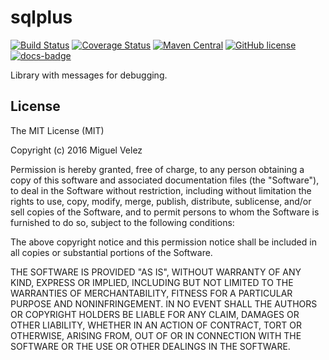 # sqlplus

[![Build Status](https://travis-ci.org/mijecu25/messages.svg?branch=master)](https://travis-ci.org/mijecu25/messages)
[![Coverage Status](https://coveralls.io/repos/github/mijecu25/messages/badge.svg?branch=master)](https://coveralls.io/github/mijecu25/messages?branch=master)
[![Maven Central](https://maven-badges.herokuapp.com/maven-central/com.mijecu25/messages/badge.svg)](http://search.maven.org/#search%7Cga%7C1%7Cmijecu25)
[![GitHub license](https://img.shields.io/badge/license-MIT-blue.svg)](https://raw.githubusercontent.com/mijecu25/messages/master/LICENSE)
[![docs-badge](https://img.shields.io/badge/API-docs-blue.svg)](http://www.mijecu25.com/software/messages/)

Library with messages for debugging.

## License

The MIT License (MIT)

Copyright (c) 2016 Miguel Velez

Permission is hereby granted, free of charge, to any person obtaining a copy
of this software and associated documentation files (the "Software"), to deal
in the Software without restriction, including without limitation the rights
to use, copy, modify, merge, publish, distribute, sublicense, and/or sell
copies of the Software, and to permit persons to whom the Software is
furnished to do so, subject to the following conditions:

The above copyright notice and this permission notice shall be included in all
copies or substantial portions of the Software.

THE SOFTWARE IS PROVIDED "AS IS", WITHOUT WARRANTY OF ANY KIND, EXPRESS OR
IMPLIED, INCLUDING BUT NOT LIMITED TO THE WARRANTIES OF MERCHANTABILITY,
FITNESS FOR A PARTICULAR PURPOSE AND NONINFRINGEMENT. IN NO EVENT SHALL THE
AUTHORS OR COPYRIGHT HOLDERS BE LIABLE FOR ANY CLAIM, DAMAGES OR OTHER
LIABILITY, WHETHER IN AN ACTION OF CONTRACT, TORT OR OTHERWISE, ARISING FROM,
OUT OF OR IN CONNECTION WITH THE SOFTWARE OR THE USE OR OTHER DEALINGS IN THE
SOFTWARE.

